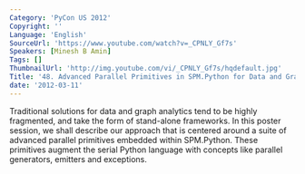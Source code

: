 ```yaml
---
Category: 'PyCon US 2012'
Copyright: ''
Language: 'English'
SourceUrl: 'https://www.youtube.com/watch?v=_CPNLY_Gf7s'
Speakers: [Minesh B Amin]
Tags: []
ThumbnailUrl: 'http://img.youtube.com/vi/_CPNLY_Gf7s/hqdefault.jpg'
Title: '48. Advanced Parallel Primitives in SPM.Python for Data and Graph Analytics'
date: '2012-03-11'
---
```

Traditional solutions for data and graph analytics tend to be highly
fragmented, and take the form of stand-alone frameworks. In this poster
session, we shall describe our approach that is centered around a suite of
advanced parallel primitives embedded within SPM.Python. These primitives
augment the serial Python language with concepts like parallel generators,
emitters and exceptions.

